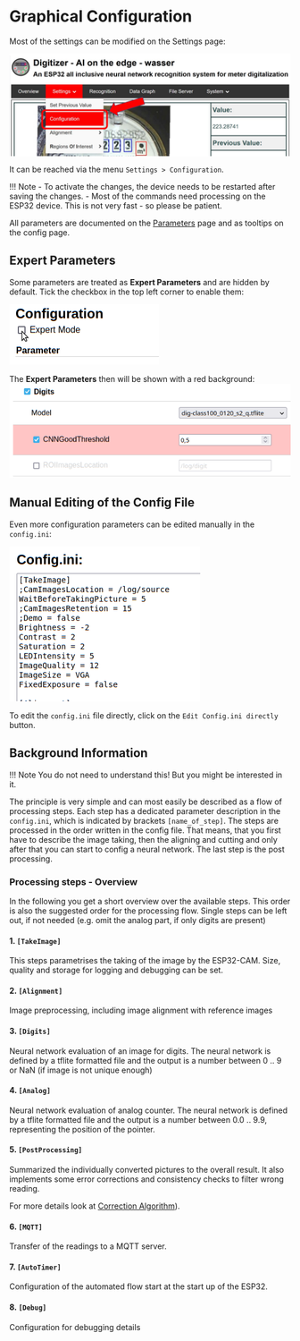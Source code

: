 # Graphical Configuration
Most of the settings can be modified on the Settings page:

<img src="../img/config_s1_access.jpg" width="600" align="middle">

It can be reached via the menu `Settings > Configuration`.

!!! Note
    - To activate the changes, the device needs to be restarted after saving the changes.
    - Most of the commands need processing on the ESP32 device. This is not very fast - so please be patient.

All parameters are documented on the [Parameters](../Parameters) page and as tooltips on the config page.

## Expert Parameters
Some parameters are treated as **Expert Parameters** and are hidden by default.
Tick the checkbox in the top left corner to enable them:

![](../img/expert-parameters.png)  

The **Expert Parameters** then will be shown with a red background:
![](../img/expert-parameters2.png)  

## Manual Editing of the Config File
Even more configuration parameters can be edited manually in the `config.ini`:

![](../img/manual-config-editing.png)  

To edit the `config.ini` file directly, click on the `Edit Config.ini directly` button.

## Background Information

!!! Note
    You do not need to understand this!
    But you might be interested in it.

The principle is very simple and can most easily be described as a flow of processing steps. Each step has a dedicated parameter description in the ``config.ini``, which is indicated by brackets ```[name_of_step]```. The steps are processed in the order written in the config file. That means, that you first have to describe the image taking, then the aligning and cutting and only after that you can start to config a neural network. The last step is the post processing.

###  Processing steps - Overview
In the following you get a short overview over the available steps. This order is also the suggested order for the processing flow. Single steps can be left out, if not needed (e.g. omit the analog part, if only digits are present)

#### 1. ``[TakeImage]``
This steps parametrises the taking of the image by the ESP32-CAM. Size, quality and storage for logging and debugging can be set.

#### 2. ``[Alignment]``
Image preprocessing, including image alignment with reference images

#### 3. ``[Digits]``
Neural network evaluation of an image for digits. The neural network is defined by a tflite formatted file and the output is a number between 0 .. 9 or NaN (if image is not unique enough)

#### 4. ``[Analog]``
Neural network evaluation of analog counter. The neural network is defined by a tflite formatted file and the output is a number between 0.0 .. 9.9, representing the position of the pointer.

#### 5. ``[PostProcessing]``
Summarized the individually converted pictures to the overall result. It also implements some error corrections and consistency checks to filter wrong reading.

For more details look at [Correction Algorithm](Correction%20Algorithm.md)).

#### 6. ``[MQTT]``
Transfer of the readings to a MQTT server.

#### 7. ``[AutoTimer]``
Configuration of the automated flow start at the start up of the ESP32. 

#### 8. ``[Debug]``
Configuration for debugging details
